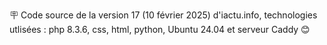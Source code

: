 🪧 Code source de la version 17 (10 février 2025) d'iactu.info, technologies utlisées : php 8.3.6, css, html, python, Ubuntu 24.04 et serveur Caddy 😊
